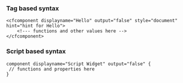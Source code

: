 ### Tag based syntax

```lucee
<cfcomponent displayname="Hello" output="false" style="document" hint="hint for Hello">
    <!--- functions and other values here -->
</cfcomponent>
```

### Script based syntax

```luceescript
component displayname="Script Widget" output="false" {
 // functions and properties here
}
```